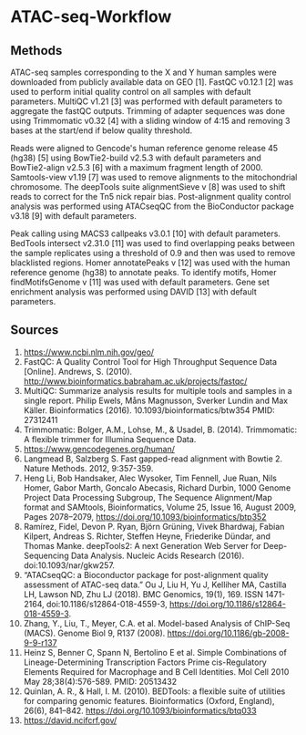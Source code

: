 # ATAC-seq-Workflow
## Methods

ATAC-seq samples corresponding to the X and Y human samples were downloaded from publicly available data on GEO [1]. FastQC v0.12.1 [2] was used to perform initial quality control on all samples with default parameters. MultiQC v1.21 [3] was performed with default parameters to aggregate the fastQC outputs. Trimming of adapter sequences was done using Trimmomatic v0.32 [4] with a sliding window of 4:15 and removing 3 bases at the start/end if below quality threshold.

Reads were aligned to Gencode's human reference genome release 45 (hg38) [5] using BowTie2-build v2.5.3 with default parameters and BowTie2-align v2.5.3 [6] with a maximum fragment length of 2000. Samtools-view v1.19 [7] was used to remove alignments to the mitochondrial chromosome. The deepTools suite alignmentSieve v [8] was used to shift reads to correct for the Tn5 nick repair bias. Post-alignment quality control analysis was performed using ATACseqQC from the BioConductor package v3.18 [9] with default parameters. 

Peak calling using MACS3 callpeaks v3.0.1 [10] with default parameters. BedTools intersect v2.31.0 [11] was used to find overlapping peaks between the sample replicates using a threshold of 0.9 and then was used to remove blacklisted regions. Homer annotatePeaks v [12] was used with the human reference genome (hg38) to annotate peaks. To identify motifs, Homer findMotifsGenome v [11] was used with default parameters. Gene set enrichment analysis was performed using DAVID [13] with default parameters.

## Sources 

1. https://www.ncbi.nlm.nih.gov/geo/
2. FastQC:  A Quality Control Tool for High Throughput Sequence Data [Online]. Andrews, S. (2010). http://www.bioinformatics.babraham.ac.uk/projects/fastqc/
3. MultiQC: Summarize analysis results for multiple tools and samples in a single report. Philip Ewels, Måns Magnusson, Sverker Lundin and Max Käller. Bioinformatics (2016). 10.1093/bioinformatics/btw354 PMID: 27312411
4. Trimmomatic: Bolger, A.M., Lohse, M., & Usadel, B. (2014). Trimmomatic: A flexible trimmer for Illumina Sequence Data.
5. https://www.gencodegenes.org/human/
6. Langmead B, Salzberg S. Fast gapped-read alignment with Bowtie 2. Nature Methods. 2012, 9:357-359.
7. Heng Li, Bob Handsaker, Alec Wysoker, Tim Fennell, Jue Ruan, Nils Homer, Gabor Marth, Goncalo Abecasis, Richard Durbin, 1000 Genome Project Data Processing Subgroup, The Sequence Alignment/Map format and SAMtools, Bioinformatics, Volume 25, Issue 16, August 2009, Pages 2078–2079, https://doi.org/10.1093/bioinformatics/btp352
8. Ramírez, Fidel, Devon P. Ryan, Björn Grüning, Vivek Bhardwaj, Fabian Kilpert, Andreas S. Richter, Steffen Heyne, Friederike Dündar, and Thomas Manke. deepTools2: A next Generation Web Server for Deep-Sequencing Data Analysis. Nucleic Acids Research (2016). doi:10.1093/nar/gkw257.
9. “ATACseqQC: a Bioconductor package for post-alignment quality assessment of ATAC-seq data.” Ou J, Liu H, Yu J, Kelliher MA, Castilla LH, Lawson ND, Zhu LJ (2018). BMC Genomics, 19(1), 169. ISSN 1471-2164, doi:10.1186/s12864-018-4559-3, https://doi.org/10.1186/s12864-018-4559-3.
10. Zhang, Y., Liu, T., Meyer, C.A. et al. Model-based Analysis of ChIP-Seq (MACS). Genome Biol 9, R137 (2008). https://doi.org/10.1186/gb-2008-9-9-r137
11. Heinz S, Benner C, Spann N, Bertolino E et al. Simple Combinations of Lineage-Determining Transcription Factors Prime cis-Regulatory Elements Required for Macrophage and B Cell Identities. Mol Cell 2010 May 28;38(4):576-589. PMID: 20513432
12. Quinlan, A. R., & Hall, I. M. (2010). BEDTools: a flexible suite of utilities for comparing genomic features. Bioinformatics (Oxford, England), 26(6), 841–842. https://doi.org/10.1093/bioinformatics/btq033
13. https://david.ncifcrf.gov/
